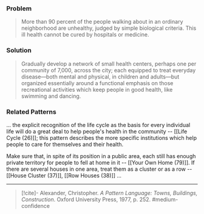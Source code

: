 ### Problem
>More than 90 percent of the people walking about in an ordinary neighborhood are unhealthy, judged by simple biological criteria. This ill health cannot be cured by hospitals or medicine.

### Solution
>Gradually develop a network of small health centers, perhaps one per community of 7,000, across the city; each equipped to treat everyday disease—both mental and physical, in children and adults—but organized essentially around a functional emphasis on those recreational activities which keep people in good health, like swimming and dancing.

### Related Patterns
... the explicit recognition of the life cycle as the basis for every individual life will do a great deal to help people's health in the community -- [[Life Cycle (26)]]; this pattern describes the more specific institutions which help people to care for themselves and their health.

Make sure that, in spite of its position in a public area, each still has enough private territory for people to fell at home in it -- [[Your Own Home (79)]]. If there are several houses in one area, treat them as a cluster or as a row -- [[House Cluster (37)]], [[Row Houses (38)]] ...

---
> [!cite]- Alexander, Christopher. _A Pattern Language: Towns, Buildings, Construction_. Oxford University Press, 1977, p. 252.
> #medium-confidence 